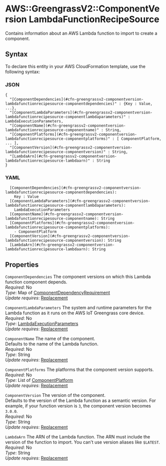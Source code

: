 # AWS::GreengrassV2::ComponentVersion LambdaFunctionRecipeSource<a name="aws-properties-greengrassv2-componentversion-lambdafunctionrecipesource"></a>

Contains information about an AWS Lambda function to import to create a component\.

## Syntax<a name="aws-properties-greengrassv2-componentversion-lambdafunctionrecipesource-syntax"></a>

To declare this entity in your AWS CloudFormation template, use the following syntax:

### JSON<a name="aws-properties-greengrassv2-componentversion-lambdafunctionrecipesource-syntax.json"></a>

```
{
  "[ComponentDependencies](#cfn-greengrassv2-componentversion-lambdafunctionrecipesource-componentdependencies)" : {Key : Value, ...},
  "[ComponentLambdaParameters](#cfn-greengrassv2-componentversion-lambdafunctionrecipesource-componentlambdaparameters)" : LambdaExecutionParameters,
  "[ComponentName](#cfn-greengrassv2-componentversion-lambdafunctionrecipesource-componentname)" : String,
  "[ComponentPlatforms](#cfn-greengrassv2-componentversion-lambdafunctionrecipesource-componentplatforms)" : [ ComponentPlatform, ... ],
  "[ComponentVersion](#cfn-greengrassv2-componentversion-lambdafunctionrecipesource-componentversion)" : String,
  "[LambdaArn](#cfn-greengrassv2-componentversion-lambdafunctionrecipesource-lambdaarn)" : String
}
```

### YAML<a name="aws-properties-greengrassv2-componentversion-lambdafunctionrecipesource-syntax.yaml"></a>

```
  [ComponentDependencies](#cfn-greengrassv2-componentversion-lambdafunctionrecipesource-componentdependencies):
    Key : Value
  [ComponentLambdaParameters](#cfn-greengrassv2-componentversion-lambdafunctionrecipesource-componentlambdaparameters):
    LambdaExecutionParameters
  [ComponentName](#cfn-greengrassv2-componentversion-lambdafunctionrecipesource-componentname): String
  [ComponentPlatforms](#cfn-greengrassv2-componentversion-lambdafunctionrecipesource-componentplatforms):
    - ComponentPlatform
  [ComponentVersion](#cfn-greengrassv2-componentversion-lambdafunctionrecipesource-componentversion): String
  [LambdaArn](#cfn-greengrassv2-componentversion-lambdafunctionrecipesource-lambdaarn): String
```

## Properties<a name="aws-properties-greengrassv2-componentversion-lambdafunctionrecipesource-properties"></a>

`ComponentDependencies` <a name="cfn-greengrassv2-componentversion-lambdafunctionrecipesource-componentdependencies"></a>
The component versions on which this Lambda function component depends\.  
_Required_: No  
_Type_: Map of [ComponentDependencyRequirement](aws-properties-greengrassv2-componentversion-componentdependencyrequirement.md)  
_Update requires_: [Replacement](https://docs.aws.amazon.com/AWSCloudFormation/latest/UserGuide/using-cfn-updating-stacks-update-behaviors.html#update-replacement)

`ComponentLambdaParameters` <a name="cfn-greengrassv2-componentversion-lambdafunctionrecipesource-componentlambdaparameters"></a>
The system and runtime parameters for the Lambda function as it runs on the AWS IoT Greengrass core device\.  
_Required_: No  
_Type_: [LambdaExecutionParameters](aws-properties-greengrassv2-componentversion-lambdaexecutionparameters.md)  
_Update requires_: [Replacement](https://docs.aws.amazon.com/AWSCloudFormation/latest/UserGuide/using-cfn-updating-stacks-update-behaviors.html#update-replacement)

`ComponentName` <a name="cfn-greengrassv2-componentversion-lambdafunctionrecipesource-componentname"></a>
The name of the component\.  
Defaults to the name of the Lambda function\.  
_Required_: No  
_Type_: String  
_Update requires_: [Replacement](https://docs.aws.amazon.com/AWSCloudFormation/latest/UserGuide/using-cfn-updating-stacks-update-behaviors.html#update-replacement)

`ComponentPlatforms` <a name="cfn-greengrassv2-componentversion-lambdafunctionrecipesource-componentplatforms"></a>
The platforms that the component version supports\.  
_Required_: No  
_Type_: List of [ComponentPlatform](aws-properties-greengrassv2-componentversion-componentplatform.md)  
_Update requires_: [Replacement](https://docs.aws.amazon.com/AWSCloudFormation/latest/UserGuide/using-cfn-updating-stacks-update-behaviors.html#update-replacement)

`ComponentVersion` <a name="cfn-greengrassv2-componentversion-lambdafunctionrecipesource-componentversion"></a>
The version of the component\.  
Defaults to the version of the Lambda function as a semantic version\. For example, if your function version is `3`, the component version becomes `3.0.0`\.  
_Required_: No  
_Type_: String  
_Update requires_: [Replacement](https://docs.aws.amazon.com/AWSCloudFormation/latest/UserGuide/using-cfn-updating-stacks-update-behaviors.html#update-replacement)

`LambdaArn` <a name="cfn-greengrassv2-componentversion-lambdafunctionrecipesource-lambdaarn"></a>
The ARN of the Lambda function\. The ARN must include the version of the function to import\. You can't use version aliases like `$LATEST`\.  
_Required_: No  
_Type_: String  
_Update requires_: [Replacement](https://docs.aws.amazon.com/AWSCloudFormation/latest/UserGuide/using-cfn-updating-stacks-update-behaviors.html#update-replacement)
